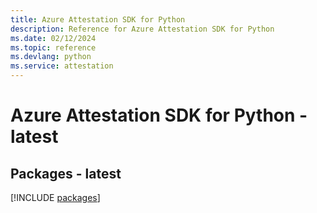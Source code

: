 ```yaml
---
title: Azure Attestation SDK for Python
description: Reference for Azure Attestation SDK for Python
ms.date: 02/12/2024
ms.topic: reference
ms.devlang: python
ms.service: attestation
---
```

# Azure Attestation SDK for Python - latest
## Packages - latest
[!INCLUDE [packages](attestation-index.md)]